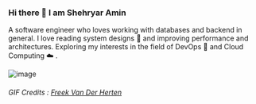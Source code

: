 ### Hi there 👋 I am Shehryar Amin

A software engineer who loves working with databases and backend in general. I love reading system designs 📖 and improving performance and architectures. Exploring my interests in the field of DevOps 🐳 and Cloud Computing :cloud: .

![image](https://github.com/freekmurze/freekmurze/blob/master/dino.gif) 
###### GIF Credits : [Freek Van Der Herten](https://github.com/freekmurze)


